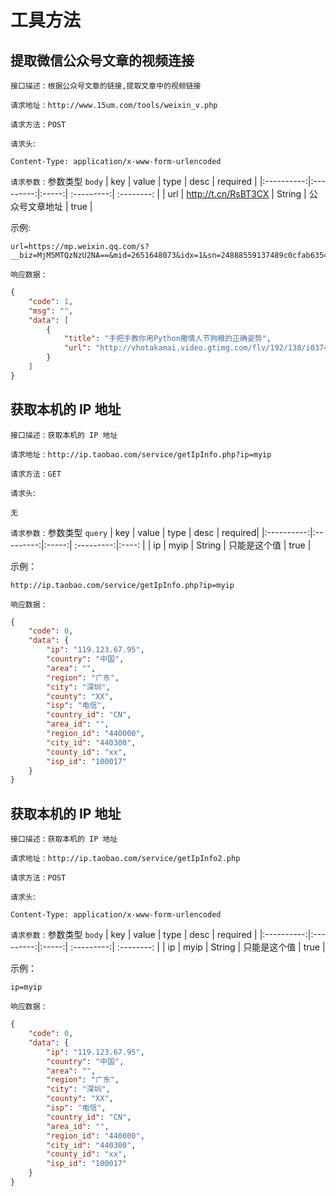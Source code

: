# 工具方法

## 提取微信公众号文章的视频连接

`接口描述` : `根据公众号文章的链接,提取文章中的视频链接`

`请求地址` :  `http://www.15um.com/tools/weixin_v.php`

`请求方法` :  `POST`

`请求头`: 
```
Content-Type: application/x-www-form-urlencoded
```

`请求参数` : 参数类型 `body`
| key        | value           | type  | desc | required | 
|:----------:|:---------:|:-----:|  :---------:| :--------: |
| url   |   http://t.cn/RsBT3CX    | String | 公众号文章地址 | true |

示例:
```
url=https://mp.weixin.qq.com/s?__biz=MjM5MTQzNzU2NA==&mid=2651648073&idx=1&sn=24888559137489c0cfab6354c07d37e4&chksm=bd4dd7da8a3a5ecc23d20d567df87114777f547a1b6736b45fdcd095302e87e5e85286803e4e&mpshare=1
```

`响应数据` : 
```json
{
    "code": 1,
    "msg": "",
    "data": [
        {
            "title": "手把手教你用Python撒情人节狗粮的正确姿势",
            "url": "http://vhotakamai.video.gtimg.com/flv/192/138/i0374lu4fuc.mp4?vkey=873621E1E64FBAB469FEB3FD0EC8D8C6186993810EF71A94BA716E7A26764207C873F32669637695848001AFDEE4215B097A73EC04F4783C62FE11EB7363DA77FBB9B70CD16488CA65042F4FBA6DD62B591A90D239A753DE99CA771138BC714FD48FE2138F810765"
        }
    ]
}
```

## 获取本机的 IP 地址

`接口描述` : `获取本机的 IP 地址`

`请求地址` :  `http://ip.taobao.com/service/getIpInfo.php?ip=myip`

`请求方法` :  `GET`

`请求头`: 
```
无
```

`请求参数` : 参数类型 `query`
| key        | value           | type  | desc |  required|
|:----------:|:---------:|:-----:|  :---------:|:----: |
| ip   | myip      | String | 只能是这个值 |  true |

示例：
```
http://ip.taobao.com/service/getIpInfo.php?ip=myip
```

`响应数据` : 
```json
{
    "code": 0,
    "data": {
        "ip": "119.123.67.95",
        "country": "中国",
        "area": "",
        "region": "广东",
        "city": "深圳",
        "county": "XX",
        "isp": "电信",
        "country_id": "CN",
        "area_id": "",
        "region_id": "440000",
        "city_id": "440300",
        "county_id": "xx",
        "isp_id": "100017"
    }
}
```

## 获取本机的 IP 地址

`接口描述` : `获取本机的 IP 地址`

`请求地址` :  `http://ip.taobao.com/service/getIpInfo2.php`

`请求方法` :  `POST`

`请求头`: 
```
Content-Type: application/x-www-form-urlencoded
```

`请求参数` : 参数类型 `body`
| key        | value           | type  | desc | required | 
|:----------:|:---------:|:-----:|  :---------:| :--------: |
| ip   | myip      | String | 只能是这个值 | true |

示例：
```
ip=myip
```

`响应数据` : 
```json
{
    "code": 0,
    "data": {
        "ip": "119.123.67.95",
        "country": "中国",
        "area": "",
        "region": "广东",
        "city": "深圳",
        "county": "XX",
        "isp": "电信",
        "country_id": "CN",
        "area_id": "",
        "region_id": "440000",
        "city_id": "440300",
        "county_id": "xx",
        "isp_id": "100017"
    }
}
```